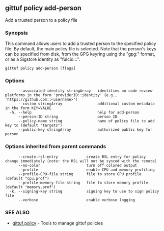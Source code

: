 ## gittuf policy add-person

Add a trusted person to a policy file

### Synopsis

This command allows users to add a trusted person to the specified policy file. By default, the main policy file is selected. Note that the person's keys can be specified from disk, from the GPG keyring using the "gpg:<fingerprint>" format, or as a Sigstore identity as "fulcio:<identity>::<issuer>".

```
gittuf policy add-person [flags]
```

### Options

```
      --associated-identity stringArray   identities on code review platforms in the form 'providerID::identity' (e.g., 'https://github.com::<username>')
      --custom stringArray                additional custom metadata in the form KEY=VALUE
  -h, --help                              help for add-person
      --person-ID string                  person ID
      --policy-name string                name of policy file to add key to (default "targets")
      --public-key stringArray            authorized public key for person
```

### Options inherited from parent commands

```
      --create-rsl-entry             create RSL entry for policy change immediately (note: the RSL will not be synced with the remote)
      --no-color                     turn off colored output
      --profile                      enable CPU and memory profiling
      --profile-CPU-file string      file to store CPU profile (default "cpu.prof")
      --profile-memory-file string   file to store memory profile (default "memory.prof")
  -k, --signing-key string           signing key to use to sign policy file
      --verbose                      enable verbose logging
```

### SEE ALSO

* [gittuf policy](gittuf_policy.md)	 - Tools to manage gittuf policies

